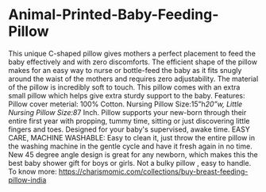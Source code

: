 # Animal-Printed-Baby-Feeding-Pillow
This unique C-shaped pillow gives mothers a perfect placement to feed the baby effectively and with zero discomforts. The efficient shape of the pillow makes for an easy way to nurse or bottle-feed the baby as it fits snugly around the waist of the mothers and requires zero adjustability. The material of the pillow is incredibly soft to touch. This pillow comes with an extra small pillow which helps give extra sturdy support to the baby.  Features: Pillow cover meterial: 100% Cotton. Nursing Pillow Size:15”h*20”w, Little Nursing Pillow Size:8*7 Inch. Pillow supports your new-born through their entire first year with propping, tummy time, sitting or just discovering little fingers and toes. Designed for your baby's supervised, awake time. EASY CARE, MACHINE WASHABLE: Easy to clean it, just throw the entire pillow in the washing machine in the gentle cycle and have it fresh again in no time. New 45 degree angle design is great for any newborn, which makes this the best baby shower gift for boys or girls. Not a bulky pillow , easy to handle.  To know more: https://charismomic.com/collections/buy-breast-feeding-pillow-india
